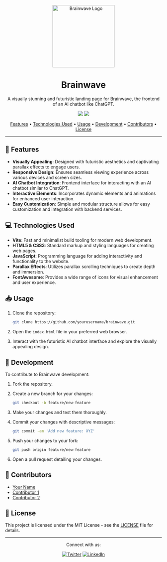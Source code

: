 <div align="center">
  <img src="https://yourwebsite.com/brainwave-logo.png" alt="Brainwave Logo" width="200">
</div>

<h1 align="center">Brainwave</h1>

<p align="center">
  A visually stunning and futuristic landing page for Brainwave, the frontend of an AI chatbot like ChatGPT.
</p>

<p align="center">
  <img src="https://img.shields.io/badge/version-1.0-blue">
  <img src="https://img.shields.io/github/license/yourusername/brainwave">
</p>

<p align="center">
  <a href="#features">Features</a> •
  <a href="#technologies-used">Technologies Used</a> •
  <a href="#usage">Usage</a> •
  <a href="#development">Development</a> •
  <a href="#contributors">Contributors</a> •
  <a href="#license">License</a>
</p>

---

## :rocket: Features

- **Visually Appealing**: Designed with futuristic aesthetics and captivating parallax effects to engage users.
- **Responsive Design**: Ensures seamless viewing experience across various devices and screen sizes.
- **AI Chatbot Integration**: Frontend interface for interacting with an AI chatbot similar to ChatGPT.
- **Interactive Elements**: Incorporates dynamic elements and animations for enhanced user interaction.
- **Easy Customization**: Simple and modular structure allows for easy customization and integration with backend services.

## :computer: Technologies Used

- **Vite**: Fast and minimalist build tooling for modern web development.
- **HTML5 & CSS3**: Standard markup and styling languages for creating web pages.
- **JavaScript**: Programming language for adding interactivity and functionality to the website.
- **Parallax Effects**: Utilizes parallax scrolling techniques to create depth and immersion.
- **FontAwesome**: Provides a wide range of icons for visual enhancement and user experience.

## :inbox_tray: Usage

1. Clone the repository:

    ```bash
    git clone https://github.com/yourusername/brainwave.git
    ```

2. Open the `index.html` file in your preferred web browser.

3. Interact with the futuristic AI chatbot interface and explore the visually appealing design.

## :wrench: Development

To contribute to Brainwave development:

1. Fork the repository.

2. Create a new branch for your changes:

    ```bash
    git checkout -b feature/new-feature
    ```

3. Make your changes and test them thoroughly.

4. Commit your changes with descriptive messages:

    ```bash
    git commit -am 'Add new feature: XYZ'
    ```

5. Push your changes to your fork:

    ```bash
    git push origin feature/new-feature
    ```

6. Open a pull request detailing your changes.

## :busts_in_silhouette: Contributors

- [Your Name](https://github.com/yourusername)
- [Contributor 1](https://github.com/contributor1)
- [Contributor 2](https://github.com/contributor2)

## :page_with_curl: License

This project is licensed under the MIT License - see the [LICENSE](LICENSE) file for details.

---

<div align="center">
  <p>Connect with us:</p>
  <a href="https://twitter.com/yourtwitterhandle"><img src="https://img.shields.io/twitter/follow/yourtwitterhandle?style=social" alt="Twitter"></a>
  <a href="https://linkedin.com/in/yourlinkedinprofile"><img src="https://img.shields.io/badge/LinkedIn-Connect-blue" alt="LinkedIn"></a>
</div>
